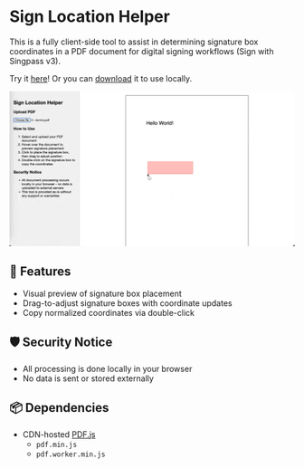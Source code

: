 # Sign Location Helper

This is a fully client-side tool to assist in determining signature box coordinates in a PDF document for digital signing workflows (Sign with Singpass v3).

Try it [here](https://singpass.github.io/sign-location-helper/)! Or you can [download](https://raw.githubusercontent.com/singpass/sign-location-helper/refs/heads/main/index.html) it to use locally.

![User Manual](manual.gif)



## 🧩 Features
- Visual preview of signature box placement
- Drag-to-adjust signature boxes with coordinate updates
- Copy normalized coordinates via double-click

## 🛡️ Security Notice
- All processing is done locally in your browser
- No data is sent or stored externally

## 📦 Dependencies
- CDN-hosted [PDF.js](https://cdnjs.com/libraries/pdf.js)
  - `pdf.min.js`
  - `pdf.worker.min.js`
  
